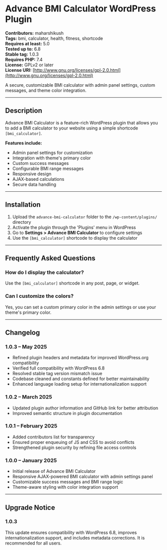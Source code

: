# Advance BMI Calculator WordPress Plugin

**Contributors:** maharshikush  
**Tags:** bmi, calculator, health, fitness, shortcode  
**Requires at least:** 5.0  
**Tested up to:** 6.8  
**Stable tag:** 1.0.3  
**Requires PHP:** 7.4  
**License:** GPLv2 or later  
**License URI:** [http://www.gnu.org/licenses/gpl-2.0.html](http://www.gnu.org/licenses/gpl-2.0.html)

A secure, customizable BMI calculator with admin panel settings, custom messages, and theme color integration.

---

## Description

Advance BMI Calculator is a feature-rich WordPress plugin that allows you to add a BMI calculator to your website using a simple shortcode `[bmi_calculator]`.

**Features include:**

- Admin panel settings for customization  
- Integration with theme's primary color  
- Custom success messages  
- Configurable BMI range messages  
- Responsive design  
- AJAX-based calculations  
- Secure data handling  

---

## Installation

1. Upload the `advance-bmi-calculator` folder to the `/wp-content/plugins/` directory  
2. Activate the plugin through the 'Plugins' menu in WordPress  
3. Go to **Settings > Advance BMI Calculator** to configure settings  
4. Use the `[bmi_calculator]` shortcode to display the calculator  

---

## Frequently Asked Questions

### How do I display the calculator?

Use the `[bmi_calculator]` shortcode in any post, page, or widget.

### Can I customize the colors?

Yes, you can set a custom primary color in the admin settings or use your theme's primary color.

---

## Changelog

### 1.0.3 – May 2025  
- Refined plugin headers and metadata for improved WordPress.org compatibility  
- Verified full compatibility with WordPress 6.8  
- Resolved stable tag version mismatch issue  
- Codebase cleaned and constants defined for better maintainability  
- Enhanced language loading setup for internationalization support  

### 1.0.2 – March 2025  
- Updated plugin author information and GitHub link for better attribution  
- Improved semantic structure in plugin documentation  

### 1.0.1 – February 2025  
- Added contributors list for transparency  
- Ensured proper enqueuing of JS and CSS to avoid conflicts  
- Strengthened plugin security by refining file access controls  

### 1.0.0 – January 2025  
- Initial release of Advance BMI Calculator  
- Responsive AJAX-powered BMI calculator with admin settings panel  
- Customizable success messages and BMI range logic  
- Theme-aware styling with color integration support  

---

## Upgrade Notice

### 1.0.3  
This update ensures compatibility with WordPress 6.8, improves internationalization support, and includes metadata corrections. It is recommended for all users.
